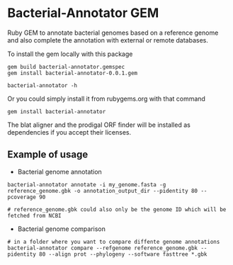 # Bacterial-Annotator GEM

Ruby GEM to annotate bacterial genomes based on a reference genome and also complete the annotation with external or remote databases.

To install the gem locally with this package
```shell
gem build bacterial-annotator.gemspec
gem install bacterial-annotator-0.0.1.gem

bacterial-annotator -h
```

Or you could simply install it from rubygems.org with that command
```shell
gem install bacterial-annotator
```

The blat aligner and the prodigal ORF finder will be installed as dependencies if you accept their licenses.

## Example of usage


* Bacterial genome annotation
``` shell
bacterial-annotator annotate -i my_genome.fasta -g reference_genome.gbk -o annotation_output_dir --pidentity 80 --pcoverage 90

# reference_genome.gbk could also only be the genome ID which will be fetched from NCBI

```

* Bacterial genome comparison
``` shell
# in a folder where you want to compare diffente genome annotations
bacterial-annotator compare --refgenome reference_genome.gbk --pidentity 80 --align prot --phylogeny --software fasttree *.gbk
```
